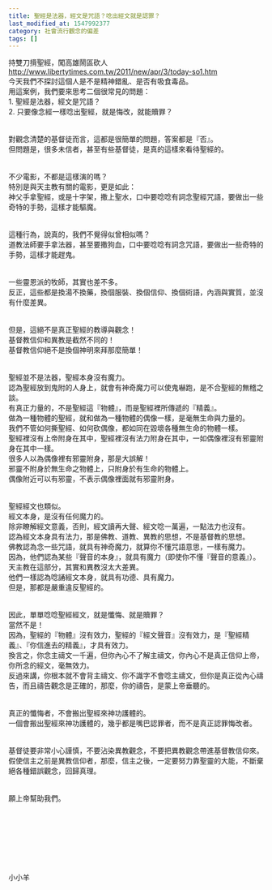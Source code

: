 ```yaml
---
title: 聖經是法器，經文是咒語？唸出經文就是認罪？
last_modified_at: 1547992377
category: 社會流行觀念的偏差
tags: []
---
```


持雙刀揹聖經，闖高雄鬧區砍人<br>http://www.libertytimes.com.tw/2011/new/apr/3/today-so1.htm<br><!--more-->今天我們不探討這個人是不是精神錯亂、是否有吸食毒品。<br>用這案例，我們要來思考二個很常見的問題：<br>1.	聖經是法器，經文是咒語？<br>2.	只要像念經一樣唸出聖經，就是悔改，就能贖罪？<br><br><br>對觀念清楚的基督徒而言，這都是很簡單的問題，答案都是『否』。<br>但問題是，很多未信者，甚至有些基督徒，是真的這樣來看待聖經的。<br><br><br>不少電影，不都是這樣演的嗎？<br>特別是與天主教有關的電影，更是如此：<br>神父手拿聖經，或是十字架，撒上聖水，口中要唸唸有詞念聖經咒語，要做出一些奇特的手勢，這樣才能驅魔。<br><br><br>這種行為，說真的，我們不覺得似曾相似嗎？<br>道教法師要手拿法器，甚至要撒狗血，口中要唸唸有詞念咒語，要做出一些奇特的手勢，這樣才能趕鬼。<br><br><br>一些靈恩派的牧師，其實也差不多。<br>反正，這些都是換湯不換藥，換個服裝、換個信仰、換個術語，內涵與實質，並沒有什麼差異。<br><br><br>但是，這絕不是真正聖經的教導與觀念！<br>基督教信仰和異教是截然不同的！<br>基督教信仰絕不是換個神明來拜那麼簡單！<br><br><br>聖經並不是法器，聖經本身沒有魔力。<br>認為聖經放到鬼附的人身上，就會有神奇魔力可以使鬼嚇跑，是不合聖經的無稽之談。<br>有真正力量的，不是聖經這『物體』，而是聖經裡所傳遞的『精義』。<br>做為一種物體的聖經，就和做為一種物體的偶像一樣，是毫無生命與力量的。<br>我們不管如何撕聖經、如何砍偶像，都如同在毀壞各種無生命的物體一樣。<br>聖經裡沒有上帝附身在其中，聖經裡沒有法力附身在其中，一如偶像裡沒有邪靈附身在其中一樣。<br>很多人以為偶像裡有邪靈附身，那是大誤解！<br>邪靈不附身於無生命之物體上，只附身於有生命的物體上。<br>偶像附近可以有邪靈，不表示偶像裡面就有邪靈附身。<br><br><br>聖經經文也類似。<br>經文本身，是沒有任何魔力的。<br>除非瞭解經文意義，否則，經文讀再大聲、經文唸一萬遍，一點法力也沒有。<br>認為經文本身具有法力，那是佛教、道教、異教的思想，不是基督教的思想。<br>佛教認為念一些咒語，就具有神奇魔力，就算你不懂咒語意思，一樣有魔力。<br>因為，他們認為某些『聲音的本身』，就具有魔力（即使你不懂『聲音的意義』）。<br>天主教在這部分，其實和異教沒太大差異。<br>他們一樣認為唸誦經文本身，就具有功德、具有魔力。<br>但是，那都是嚴重違反聖經的。<br><br><br>因此，單單唸唸聖經經文，就是懺悔、就是贖罪？<br>當然不是！<br>因為，聖經的『物體』沒有效力，聖經的『經文聲音』沒有效力，是『聖經精義』、『你信進去的精義』，才具有效力。<br>換言之，你念主禱文一千遍，但你內心不了解主禱文，你內心不是真正信仰上帝，你所念的經文，毫無效力。<br>反過來講，你根本就不會背主禱文、你不識字不會唸主禱文，但你是真正從內心禱告，而且禱告觀念是正確的，那麼，你的禱告，是蒙上帝垂聽的。<br><br><br>真正的懺悔者，不會搬出聖經來神功護體的。<br>一個會搬出聖經來神功護體的，幾乎都是嘴巴認罪者，而不是真正認罪悔改者。<br><br><br>基督徒要非常小心謹慎，不要沾染異教觀念，不要把異教觀念帶進基督教信仰來。<br>假使信主之前是異教信仰者，那麼，信主之後，一定要努力靠聖靈的大能，不斷棄絕各種錯誤觀念，回歸真理。<br><br><br>願上帝幫助我們。<br><br><br><br><br><br><br><br><br>小小羊
